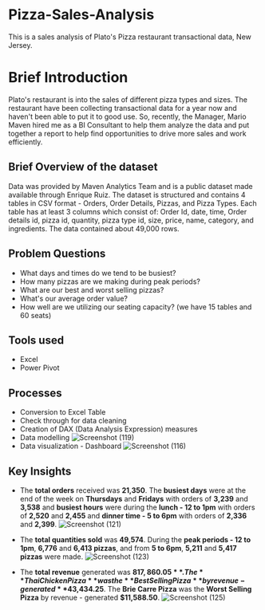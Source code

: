 # Pizza-Sales-Analysis
This is a sales analysis of Plato's Pizza restaurant transactional data, New Jersey.
# Brief Introduction
Plato's restaurant is into the sales of different pizza types and sizes. The restaurant have been collecting transactional data for a year now and haven't been able to put it to good use. So, recently, the Manager, Mario Maven hired me as a BI Consultant to help them analyze the data and put together a report to help find opportunities to drive more sales and work efficiently. 
## Brief Overview of the dataset
Data was provided by Maven Analytics Team and is a public dataset made available through Enrique Ruiz. The dataset is structured and contains 4 tables in CSV format - Orders, Order Details, Pizzas, and Pizza Types. Each table has at least 3 columns which consist of: Order Id, date, time, Order details id, pizza id, quantity, pizza type id, size, price, name, category, and ingredients. The data contained about 49,000 rows.
## Problem Questions
* What days and times do we tend to be busiest?
* How many pizzas are we making during peak periods?
* What are our best and worst selling pizzas?
* What's our average order value?
* How well are we utilizing our seating capacity? (we have 15 tables and 60 seats)
## Tools used
* Excel
* Power Pivot
## Processes
* Conversion to Excel Table
* Check through for data cleaning
* Creation of DAX (Data Analysis Expression) measures
* Data modelling
![Screenshot (119)](https://github.com/SamadTechGuy/Pizza-Sales-Analysis-Report/assets/97789215/d4026580-f1f8-4717-a5c7-51c85eeb78a5)
* Data visualization - Dashboard
![Screenshot (116)](https://github.com/SamadTechGuy/Pizza-Sales-Analysis-Report/assets/97789215/a20596f7-eb80-41b0-b269-a2203290c5e5)
## Key Insights
* The **total orders** received was **21,350**. The **busiest days** were at the end of the week on **Thursdays** and **Fridays** with orders of **3,239** and **3,538** and **busiest hours** were during the **lunch - 12 to 1pm** with orders of **2,520** and **2,455** and **dinner time - 5 to 6pm** with orders of **2,336** and **2,399**.
![Screenshot (121)](https://github.com/SamadTechGuy/Pizza-Sales-Analysis-Report/assets/97789215/52aaae9c-35a5-4b80-b186-b9893254b75a)

* The **total quantities sold** was **49,574**. During the **peak periods - 12 to 1pm**, **6,776** and **6,413 pizzas**, and from **5 to 6pm**, **5,211** and **5,417 pizzas** were made.
![Screenshot (123)](https://github.com/SamadTechGuy/Pizza-Sales-Analysis-Report/assets/97789215/9769693c-15b1-4f61-87a6-08f505765c9a)
* The **total revenue** generated was **$817,860.05**. The **Thai Chicken Pizza** was the **Best Selling Pizza** by revenue - generated 
**$43,434.25**. The **Brie Carre Pizza** was the **Worst Selling Pizza** by revenue - generated **$11,588.50**.
![Screenshot (125)](https://github.com/SamadTechGuy/Pizza-Sales-Analysis-Report/assets/97789215/855faa46-37f3-4bfe-92b2-dca817fe438b)



















